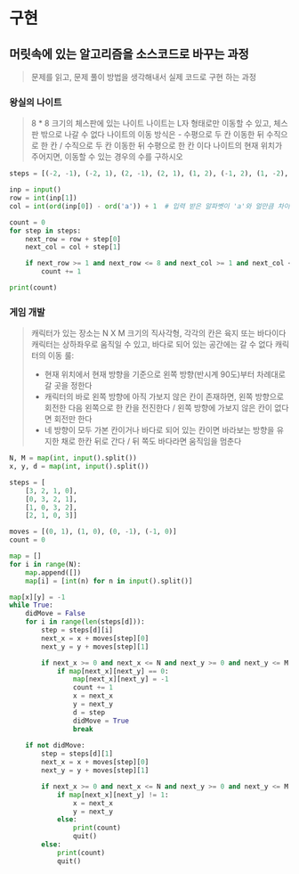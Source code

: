 # 구현

## 머릿속에 있는 알고리즘을 소스코드로 바꾸는 과정

> 문제를 읽고, 문제 풀이 방법을 생각해내서 실제 코드로 구현 하는 과정

### 왕실의 나이트

> 8 * 8 크기의 체스판에 있는 나이트
> 나이트는 L자 형태로만 이동할 수 있고, 체스판 밖으로 나갈 수 없다
> 나이트의 이동 방식은 - 수평으로 두 칸 이동한 뒤 수직으로 한 칸 / 수직으로 두 칸 이동한 뒤 수평으로 한 칸 이다
> 나이트의 현재 위치가 주어지면, 이동할 수 있는 경우의 수를 구하시오

```python
steps = [(-2, -1), (-2, 1), (2, -1), (2, 1), (1, 2), (-1, 2), (1, -2), (-1, -2)]

inp = input()
row = int(inp[1])
col = int(ord(inp[0]) - ord('a')) + 1  # 입력 받은 알파벳이 'a'와 얼만큼 차이가 나는지 

count = 0
for step in steps:
    next_row = row + step[0]
    next_col = col + step[1]

    if next_row >= 1 and next_row <= 8 and next_col >= 1 and next_col <= 8:
        count += 1

print(count)
```

### 게임 개발

> 캐릭터가 있는 장소는 N X M 크기의 직사각형, 각각의 칸은 육지 또는 바다이다
> 캐릭터는 상하좌우로 움직일 수 있고, 바다로 되어 있는 공간에는 갈 수 없다
> 캐릭터의 이동 룰: 
> - 현재 위치에서 현재 방향을 기준으로 왼쪽 방향(반시계 90도)부터 차례대로 갈 곳을 정한다
> - 캐릭터의 바로 왼쪽 방향에 아직 가보지 않은 칸이 존재하면, 왼쪽 방향으로 회전한 다음 왼쪽으로 한 칸을 전진한다 / 왼쪽 방향에 가보지 않은 칸이 없다면 회전만 한다
> - 네 방향이 모두 가본 칸이거나 바다로 되어 있는 칸이면 바라보는 방향을 유지한 채로 한칸 뒤로 간다 / 뒤 쪽도 바다라면 움직임을 멈춘다

```python
N, M = map(int, input().split())
x, y, d = map(int, input().split())

steps = [
    [3, 2, 1, 0],
    [0, 3, 2, 1],
    [1, 0, 3, 2],
    [2, 1, 0, 3]]

moves = [(0, 1), (1, 0), (0, -1), (-1, 0)]
count = 0

map = []
for i in range(N):
    map.append([])
    map[i] = [int(n) for n in input().split()]

map[x][y] = -1
while True:
    didMove = False    
    for i in range(len(steps[d])):
        step = steps[d][i]
        next_x = x + moves[step][0]
        next_y = y + moves[step][1]

        if next_x >= 0 and next_x <= N and next_y >= 0 and next_y <= M:
            if map[next_x][next_y] == 0:
                map[next_x][next_y] = -1
                count += 1
                x = next_x
                y = next_y
                d = step
                didMove = True
                break
    
    if not didMove:
        step = steps[d][1]
        next_x = x + moves[step][0]
        next_y = y + moves[step][1]

        if next_x >= 0 and next_x <= N and next_y >= 0 and next_y <= M:
            if map[next_x][next_y] != 1:
                x = next_x
                y = next_y
            else:
                print(count)
                quit()    
        else:
            print(count)
            quit()    
```